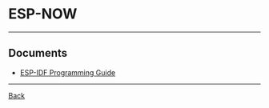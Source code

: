 # ESP-NOW

---

## Documents

- [ESP-IDF Programming Guide](https://docs.espressif.com/projects/esp-idf/en/stable/esp32/api-reference/network/esp_now.html)

---

[Back](./../ESP.md)
